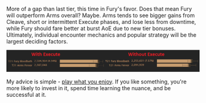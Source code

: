 More of a gap than last tier, this time in Fury's favor. Does that mean Fury will outperform Arms overall? Maybe. Arms tends to see bigger gains from Cleave, short or intermittent Execute phases, and lose less from downtime, while Fury should fare better at burst AoE due to new tier bonuses. Ultimately, individual encounter mechanics and popular strategy will be the largest deciding factors.

<img class="wide-image border" src="/images/fury/arms-fury/comparison.png">

My advice is simple - <u>play what you enjoy</u>. If you like something, you're more likely to invest in it, spend time learning the nuance, and be successful at it.
